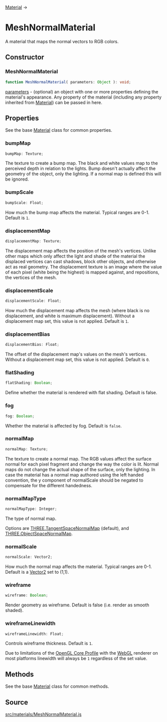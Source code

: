 [Material](en\materials\Material.html) →

# MeshNormalMaterial

A material that maps the normal vectors to RGB colors.

## Constructor

### MeshNormalMaterial

  
  
```ts  
function MeshNormalMaterial( parameters: Object ): void;  
```  

[parameters](#) - (optional) an object with one or more properties defining
the material's appearance. Any property of the material (including any
property inherited from [Material](en\materials\Material.html)) can be passed
in here.

## Properties

See the base [Material](en\materials\Material.html) class for common
properties.

### bumpMap

  
  
```ts  
bumpMap: Texture;  
```  

The texture to create a bump map. The black and white values map to the
perceived depth in relation to the lights. Bump doesn't actually affect the
geometry of the object, only the lighting. If a normal map is defined this
will be ignored.

### bumpScale

  
  
```ts  
bumpScale: Float;  
```  

How much the bump map affects the material. Typical ranges are 0-1. Default is
`1`.

### displacementMap

  
  
```ts  
displacementMap: Texture;  
```  

The displacement map affects the position of the mesh's vertices. Unlike other
maps which only affect the light and shade of the material the displaced
vertices can cast shadows, block other objects, and otherwise act as real
geometry. The displacement texture is an image where the value of each pixel
(white being the highest) is mapped against, and repositions, the vertices of
the mesh.

### displacementScale

  
  
```ts  
displacementScale: Float;  
```  

How much the displacement map affects the mesh (where black is no
displacement, and white is maximum displacement). Without a displacement map
set, this value is not applied. Default is `1`.

### displacementBias

  
  
```ts  
displacementBias: Float;  
```  

The offset of the displacement map's values on the mesh's vertices. Without a
displacement map set, this value is not applied. Default is `0`.

### flatShading

  
  
```ts  
flatShading: Boolean;  
```  

Define whether the material is rendered with flat shading. Default is false.

### fog

  
  
```ts  
fog: Boolean;  
```  

Whether the material is affected by fog. Default is `false`.

### normalMap

  
  
```ts  
normalMap: Texture;  
```  

The texture to create a normal map. The RGB values affect the surface normal
for each pixel fragment and change the way the color is lit. Normal maps do
not change the actual shape of the surface, only the lighting. In case the
material has a normal map authored using the left handed convention, the y
component of normalScale should be negated to compensate for the different
handedness.

### normalMapType

  
  
```ts  
normalMapType: Integer;  
```  

The type of normal map.  
  
Options are [THREE.TangentSpaceNormalMap](#) (default), and
[THREE.ObjectSpaceNormalMap](#).

### normalScale

  
  
```ts  
normalScale: Vector2;  
```  

How much the normal map affects the material. Typical ranges are 0-1. Default
is a [Vector2](en\math\Vector2.html) set to (1,1).

### wireframe

  
  
```ts  
wireframe: Boolean;  
```  

Render geometry as wireframe. Default is false (i.e. render as smooth shaded).

### wireframeLinewidth

  
  
```ts  
wireframeLinewidth: Float;  
```  

Controls wireframe thickness. Default is `1`.  
  
Due to limitations of the <a
href="https://www.khronos.org/registry/OpenGL/specs/gl/glspec46.core.pdf">OpenGL
Core Profile</a> with the [WebGL](en\renderers\WebGLRenderer.html) renderer on
most platforms linewidth will always be `1` regardless of the set value.

## Methods

See the base [Material](en\materials\Material.html) class for common methods.

## Source

<a
href="https://github.com/mrdoob/three.js/blob/master/src/materials/MeshNormalMaterial.js">src/materials/MeshNormalMaterial.js</a>

